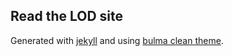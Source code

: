 ## Read the LOD site

Generated with [jekyll](https://jekyllrb.com/docs/) and using [bulma clean theme](https://github.com/chrisrhymes/bulma-clean-theme).
